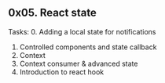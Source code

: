 ## 0x05. React state

Tasks:
0. Adding a local state for notifications
1. Controlled components and state callback
2. Context
3. Context consumer & advanced state
4. Introduction to react hook